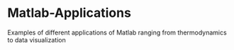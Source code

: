 # Matlab-Applications
Examples of different applications of Matlab ranging from thermodynamics to data visualization
